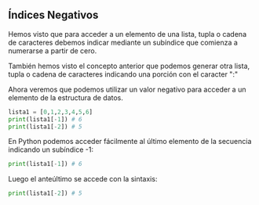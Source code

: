 ## Índices Negativos

Hemos visto que para acceder a un elemento de una lista, tupla o cadena de caracteres debemos indicar mediante un subíndice que comienza a numerarse a partir de cero.

También hemos visto el concepto anterior que podemos generar otra lista, tupla o cadena de caracteres indicando una porción con el caracter ":"

Ahora veremos que podemos utilizar un valor negativo para acceder a un elemento de la estructura de datos.

```python
lista1 = [0,1,2,3,4,5,6]
print(lista1[-1]) # 6
print(lista1[-2]) # 5
```

En Python podemos acceder fácilmente al último elemento de la secuencia indicando un subíndice -1:

```python
print(lista1[-1]) # 6
```

Luego el anteúltimo se accede con la sintaxis:

```python
print(lista1[-2]) # 5
```
